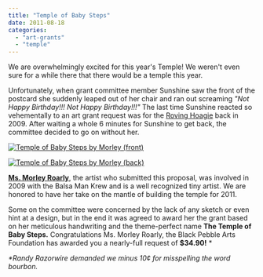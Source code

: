 ```yaml
---
title: "Temple of Baby Steps"
date: 2011-08-18
categories: 
  - "art-grants"
  - "temple"
---
```


We are overwhelmingly excited for this year's Temple! We weren't even sure for a while there that there would be a temple this year.

Unfortunately, when grant committee member Sunshine saw the front of the postcard she suddenly leaped out of her chair and ran out screaming _"Not Happy Birthday!!! Not Happy Birthday!!!"_ The last time Sunshine reacted so vehementally to an art grant request was for the [Roving Hoagie](https://balsaman.org/2009/08/tiny-art-grant-award-the-roving-hoagie/) back in 2009. After waiting a whole 6 minutes for Sunshine to get back, the committee decided to go on without her.

[![Temple of Baby Steps by Morley (front)](/images/CCI00000.jpg "Temple of Baby Steps by Morley (front)")](https://balsaman.org/wp-content/uploads/2011/08/CCI00000.jpg)

[![Temple of Baby Steps by Morley (back)](/images/CCI00001.jpg "Temple of Baby Steps by Morley (back)")](https://balsaman.org/wp-content/uploads/2011/08/CCI00001.jpg)

**[Ms. Morley Roarly](https://twitter.com/#!/morleyroarly)**, the artist who submitted this proposal, was involved in 2009 with the Balsa Man Krew and is a well recognized tiny artist. We are honored to have her take on the mantle of building the temple for 2011.

Some on the committee were concerned by the lack of any sketch or even hint at a design, but in the end it was agreed to award her the grant based on her meticulous handwriting and the theme-perfect name **The Temple of Baby Steps.** Congratulations Ms. Morley Roarly, the Black Pebble Arts Foundation has awarded you a nearly-full request of **$34.90!** \*

_\*Randy Razorwire demanded we minus 10¢ for misspelling the word bourbon._
